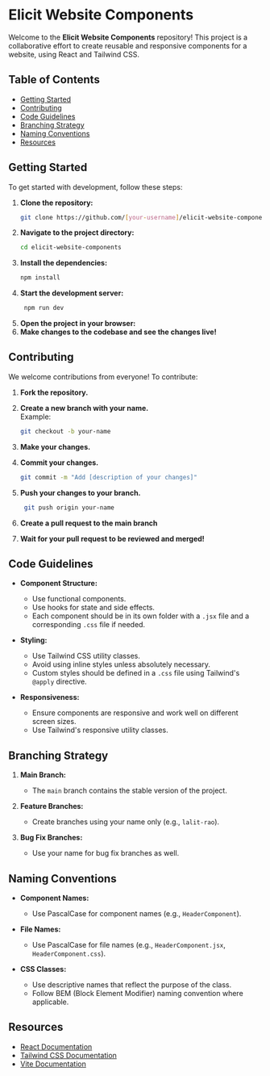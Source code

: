 # Elicit Website Components

Welcome to the **Elicit Website Components** repository! This project is a collaborative effort to create reusable and responsive components for a website, using React and Tailwind CSS.

## Table of Contents
- [Getting Started](#getting-started)
- [Contributing](#contributing)
- [Code Guidelines](#code-guidelines)
- [Branching Strategy](#branching-strategy)
- [Naming Conventions](#naming-conventions)
- [Resources](#resources)

## Getting Started

To get started with development, follow these steps:

1. **Clone the repository:**
   ```bash
   git clone https://github.com/[your-username]/elicit-website-components.git

2. **Navigate to the project directory:**
   ```bash
   cd elicit-website-components

3. **Install the dependencies:**
   ```bash
   npm install
   
4. **Start the development server:**
   ```bash
    npm run dev
   
5. **Open the project in your browser:**
6. **Make changes to the codebase and see the changes live!**

## Contributing

We welcome contributions from everyone! To contribute:

1. **Fork the repository.**

2. **Create a new branch with your name.**  
   Example:  
   ```bash
   git checkout -b your-name

3. **Make your changes.**
4. **Commit your changes.**
   ```bash
   git commit -m "Add [description of your changes]"

5. **Push your changes to your branch.**
   ```bash
    git push origin your-name

6. **Create a pull request to the main branch**
7. **Wait for your pull request to be reviewed and merged!**

## Code Guidelines

- **Component Structure:**
  - Use functional components.
  - Use hooks for state and side effects.
  - Each component should be in its own folder with a `.jsx` file and a corresponding `.css` file if needed.

- **Styling:**
  - Use Tailwind CSS utility classes.
  - Avoid using inline styles unless absolutely necessary.
  - Custom styles should be defined in a `.css` file using Tailwind's `@apply` directive.

- **Responsiveness:**
  - Ensure components are responsive and work well on different screen sizes.
  - Use Tailwind's responsive utility classes.

## Branching Strategy

1. **Main Branch:**
   - The `main` branch contains the stable version of the project.

2. **Feature Branches:**
   - Create branches using your name only (e.g., `lalit-rao`).

3. **Bug Fix Branches:**
   - Use your name for bug fix branches as well.

## Naming Conventions

- **Component Names:**
  - Use PascalCase for component names (e.g., `HeaderComponent`).

- **File Names:**
  - Use PascalCase for file names (e.g., `HeaderComponent.jsx`, `HeaderComponent.css`).

- **CSS Classes:**
  - Use descriptive names that reflect the purpose of the class.
  - Follow BEM (Block Element Modifier) naming convention where applicable.

## Resources

- [React Documentation](https://reactjs.org/docs/getting-started.html)
- [Tailwind CSS Documentation](https://tailwindcss.com/docs)
- [Vite Documentation](https://vitejs.dev/guide/)

